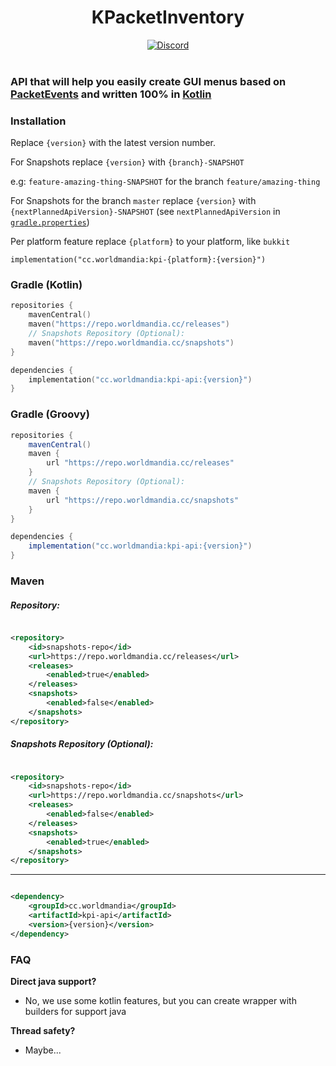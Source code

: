 <div align="center">
 <h1>KPacketInventory</h1>
 <div>
  <a href="https://discord.worldmandia.cc/">
   <img alt="Discord" src="https://img.shields.io/badge/Discord-WorldMandia-738bd7.svg?style=square" />
  </a>
 </div>
 <br>
</div>

### API that will help you easily create GUI menus based on [PacketEvents](https://github.com/retrooper/packetevents) and written 100% in [Kotlin](https://kotlinlang.org/)

### Installation

Replace `{version}` with the latest version number.

For Snapshots replace `{version}` with `{branch}-SNAPSHOT`

e.g: `feature-amazing-thing-SNAPSHOT` for the branch `feature/amazing-thing`

For Snapshots for the branch `master` replace `{version}` with `{nextPlannedApiVersion}-SNAPSHOT` (see `nextPlannedApiVersion`
in [`gradle.properties`](../gradle.properties))

Per platform feature replace `{platform}` to your platform, like `bukkit`

`implementation("cc.worldmandia:kpi-{platform}:{version}")`

### Gradle (Kotlin)

```kotlin
repositories {
    mavenCentral()
    maven("https://repo.worldmandia.cc/releases")
    // Snapshots Repository (Optional):
    maven("https://repo.worldmandia.cc/snapshots")
}

dependencies {
    implementation("cc.worldmandia:kpi-api:{version}")
}
```

### Gradle (Groovy)

```groovy
repositories {
    mavenCentral()
    maven {
        url "https://repo.worldmandia.cc/releases"
    }
    // Snapshots Repository (Optional):
    maven {
        url "https://repo.worldmandia.cc/snapshots"
    }
}

dependencies {
    implementation("cc.worldmandia:kpi-api:{version}")
}
```

### Maven

##### Repository:

```xml

<repository>
    <id>snapshots-repo</id>
    <url>https://repo.worldmandia.cc/releases</url>
    <releases>
        <enabled>true</enabled>
    </releases>
    <snapshots>
        <enabled>false</enabled>
    </snapshots>
</repository>
```

##### Snapshots Repository (Optional):

```xml

<repository>
    <id>snapshots-repo</id>
    <url>https://repo.worldmandia.cc/snapshots</url>
    <releases>
        <enabled>false</enabled>
    </releases>
    <snapshots>
        <enabled>true</enabled>
    </snapshots>
</repository>
```

---

```xml

<dependency>
    <groupId>cc.worldmandia</groupId>
    <artifactId>kpi-api</artifactId>
    <version>{version}</version>
</dependency>
```

### FAQ

**Direct java support?**
- No, we use some kotlin features, but you can create wrapper with builders for support java

**Thread safety?**
- Maybe...
